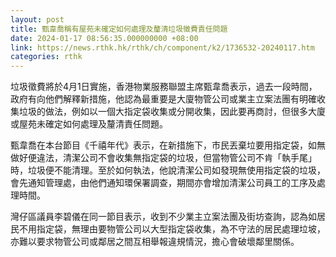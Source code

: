 ```yaml
---
layout: post
title: 甄韋喬稱有屋苑未確定如何處理及釐清垃圾徵費責任問題
date: 2024-01-17 08:56:35.000000000 +08:00
link: https://news.rthk.hk/rthk/ch/component/k2/1736532-20240117.htm
categories: rthk
---
```


垃圾徵費將於4月1日實施，香港物業服務聯盟主席甄韋喬表示，過去一段時間，政府有向他們解釋新措施，他認為最重要是大廈物管公司或業主立案法團有明確收集垃圾的做法，例如以一個大指定袋收集或分開收集，因此要再商討，但很多大廈或屋苑未確定如何處理及釐清責任問題。

甄韋喬在本台節目《千禧年代》表示，在新措施下，市民丟棄垃要用指定袋，如無做好便違法，清潔公司不會收集無指定袋的垃圾，但當物管公司不肯「執手尾」時，垃圾便不能清理。至於如何執法，他說清潔公司如發現無使用指定袋的垃圾，會先通知管理處，由他們通知環保署調查，期間亦會增加清潔公司員工的工序及處理時間。

灣仔區議員李碧儀在同一節目表示，收到不少業主立案法團及街坊查詢，認為如居民不用指定袋，無理由要物管公司以大型指定袋收集，為不守法的居民處理垃坡，亦難以要求物管公司或鄰居之間互相舉報違規情況，擔心會破壞鄰里關係。
